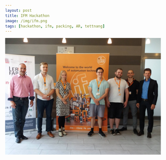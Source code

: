 ```yaml
---
layout: post
title: IFM Hackathon
image: /img/ifm.png
tags: [hackathon, ifm, packing, AR, tettnang]
---
```


![IFM Hackathon Winners](/img/ifm.jpg)
